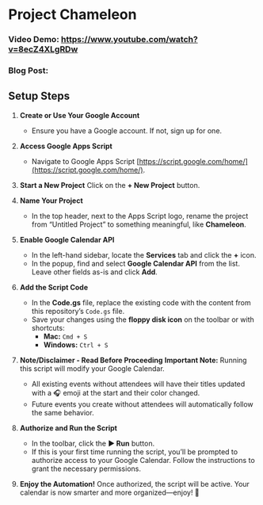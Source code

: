 # **Project Chameleon**

### Video Demo: https://www.youtube.com/watch?v=8ecZ4XLgRDw
### Blog Post: 


## Setup Steps

1. **Create or Use Your Google Account**
   - Ensure you have a Google account. If not, sign up for one.

2. **Access Google Apps Script**
   - Navigate to Google Apps Script [https://script.google.com/home/](https://script.google.com/home/).

3. **Start a New Project**
   Click on the **+ New Project** button.

4. **Name Your Project**
   - In the top header, next to the Apps Script logo, rename the project from “Untitled Project” to something meaningful, like **Chameleon**.

5. **Enable Google Calendar API**
   - In the left-hand sidebar, locate the **Services** tab and click the **+** icon.
   - In the popup, find and select **Google Calendar API** from the list. Leave other fields as-is and click **Add**.

6. **Add the Script Code**
   - In the **Code.gs** file, replace the existing code with the content from this repository’s `Code.gs` file.
   - Save your changes using the **floppy disk icon** on the toolbar or with shortcuts:
     - **Mac:** `Cmd + S`
     - **Windows:** `Ctrl + S`

7. **Note/Disclaimer - Read Before Proceeding**
   **Important Note:** Running this script will modify your Google Calendar.
   - All existing events without attendees will have their titles updated with a 🎧 emoji at the start and their color changed.
   - Future events you create without attendees will automatically follow the same behavior.

8. **Authorize and Run the Script**
   - In the toolbar, click the **▶ Run** button.
   - If this is your first time running the script, you’ll be prompted to authorize access to your Google Calendar. Follow the instructions to grant the necessary permissions.

9. **Enjoy the Automation!**
   Once authorized, the script will be active. Your calendar is now smarter and more organized—enjoy! 🎉

